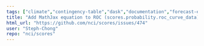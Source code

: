 ```yaml
---
tags: ["climate","contingency-table","dask","documentation","forecast-evaluation","forecast-verification","forecasting","model-validation","oceanography","pandas","python","verification","weather","xarray"]
title: "Add MathJax equation to ROC (scores.probability.roc_curve_data) docstring"
html_url: "https://github.com/nci/scores/issues/474"
user: "Steph-Chong"
repo: "nci/scores"
---
```


